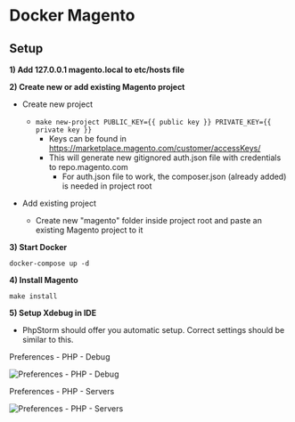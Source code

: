 # Docker Magento

## Setup

__1) Add 127.0.0.1 magento.local to etc/hosts file__

__2) Create new or add existing Magento project__

- Create new project
	- ```make new-project PUBLIC_KEY={{ public key }} PRIVATE_KEY={{ private key }}```
		- Keys can be found in https://marketplace.magento.com/customer/accessKeys/
		- This will generate new gitignored auth.json file with credentials to repo.magento.com
			- For auth.json file to work, the composer.json (already added) is needed in project root

- Add existing project
	- Create new "magento" folder inside project root and paste an existing Magento project to it  
    
__3) Start Docker__

```docker-compose up -d```

__4) Install Magento__

```make install```

__5) Setup Xdebug in IDE__

- PhpStorm should offer you automatic setup. Correct settings should be similar to this.

Preferences - PHP - Debug

![Preferences - PHP - Debug](https://i.ibb.co/BZJ4hjz/phpstorm-2.jpg "Preferences - PHP - Debug")

Preferences - PHP - Servers

![Preferences - PHP - Servers](https://i.ibb.co/GVqfVs5/phpstorm.jpg "Preferences - PHP - Servers")


